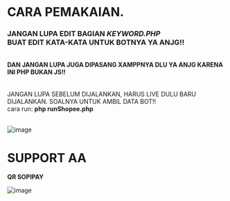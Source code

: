 # CARA PEMAKAIAN.
<h3>JANGAN LUPA EDIT BAGIAN <i>KEYWORD.PHP</i><br>BUAT EDIT KATA-KATA UNTUK BOTNYA YA ANJG!!</H3><br>
<b>DAN JANGAN LUPA JUGA DIPASANG XAMPPNYA DLU YA ANJG KARENA INI PHP BUKAN JS!!</b><br>
<br><br>
JANGAN LUPA SEBELUM DIJALANKAN, HARUS LIVE DULU BARU DIJALANKAN. SOALNYA UNTUK AMBIL DATA BOT!!<br>
cara run: <b>php runShopee.php</b><br><br>

![image](https://github.com/fikrimuhamad/auto-komen-shopee/assets/25825165/1e4dda37-a9f0-4e20-85eb-28e50b81969f)

#
# SUPPORT AA
<b>QR SOPIPAY</b><br>

![image](https://github.com/fikrimuhamad/auto-komen-shopee/assets/25825165/b41ba3f9-932b-4a5b-8bcf-3790c718482c)
